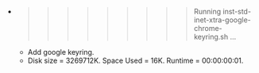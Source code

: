 * >>>>>>>>> Running inst-std-inet-xtra-google-chrome-keyring.sh ...
  * Add google keyring.
  * Disk size = 3269712K. Space Used = 16K. Runtime = 00:00:00:01.
